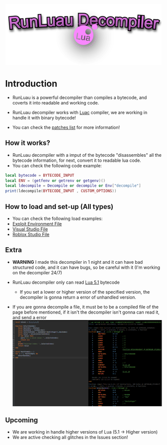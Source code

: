 ![Main](/imgs/runluau_dec.png "RunLuau Introduction")
# Introduction

- RunLuau is a powerful decompiler than compiles a bytecode, and coverts it into readable and working code.

- RunLuau decompiler works with [Luac](https://luac.nl) compiler, we are working in handle it with binary bytecode!
- You can check the [patches list](/RepPatches.md) for more information!

## How it works?

- RunLuau decompiler with a imput of the bytecode "disassembles" all the bytecode information, for next, convert it to readable lua code.
- You can check the following code example:
```lua
local bytecode = BYTECODE_INPUT
local ENV = (getfenv or getrenv or getgenv)()
local ldecompile = Decompile or decompile or Env["decompile"]
print(ldecompile(BYTECODE_INPUT , CUSTOM_OPTIONS))
```

## How to load and set-up (All types)
- You can check the following load examples:
- [Exploit Environment File](/setup_examples/Exploit.lua)
- [Visual Studio File](/setup_examples/VisualStudio.lua)
- [Roblox Studio File](/setup_examples/RobloxStudio.lua)

## Extra
- **WARNING** I made this decompiler in 1 night and it can have bad structured code, and it can have bugs, so be careful with it (I'm working on the decompiler 24/7)

- RunLuau decompiler only can read [Lua 5.1](https://www.lua.org/manual/5.1/) bytecode
  - If you set a lower or higher version of the specified version, the decompiler is gonna return a error of unhandled version.

- If you are gonna decompile a file, it must be to be a compiled file of the page before mentioned, if it isn't the decompiler isn't gonna can read it, and send a error
![CompileExample](/imgs/compilexample.png)

## Upcoming
- We are working in handle higher versions of Lua (5.1 -> Higher version)
- We are active checking all glitches in the Issues section!